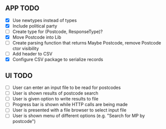 ## APP TODO
- [x] Use newtypes instead of types  
- [x] Include political party  
- [ ] Create type for (Postcode, ResponseType)?  
- [x] Move Postcode into Lib
- [ ] Create parsing function that returns Maybe Postcode, remove Postcode ctor visibility
- [ ] Add header to CSV
- [x] Configure CSV package to serialize records 

## UI TODO
- [ ] User can enter an input file to be read for postcodes
- [ ] User is shown results of postcode search
- [ ] User is given option to write results to file
- [ ] Progress bar is shown while HTTP calls are being made
- [ ] User is presented with a file browser to select input file
- [ ] User is shown menu of different options (e.g. "Search for MP by postcode")